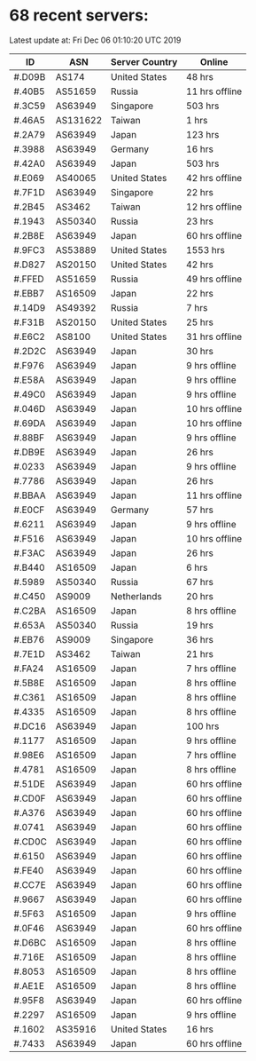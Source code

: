 # 68 recent servers:

Latest update at: Fri Dec 06 01:10:20 UTC 2019

| ID | ASN | Server Country | Online |
| -- | --- | -------------- | ------ |
| #.D09B | AS174 | United States | 48 hrs |
| #.40B5 | AS51659 | Russia | 11 hrs offline |
| #.3C59 | AS63949 | Singapore | 503 hrs |
| #.46A5 | AS131622 | Taiwan | 1 hrs |
| #.2A79 | AS63949 | Japan | 123 hrs |
| #.3988 | AS63949 | Germany | 16 hrs |
| #.42A0 | AS63949 | Japan | 503 hrs |
| #.E069 | AS40065 | United States | 42 hrs offline |
| #.7F1D | AS63949 | Singapore | 22 hrs |
| #.2B45 | AS3462 | Taiwan | 12 hrs offline |
| #.1943 | AS50340 | Russia | 23 hrs |
| #.2B8E | AS63949 | Japan | 60 hrs offline |
| #.9FC3 | AS53889 | United States | 1553 hrs |
| #.D827 | AS20150 | United States | 42 hrs |
| #.FFED | AS51659 | Russia | 49 hrs offline |
| #.EBB7 | AS16509 | Japan | 22 hrs |
| #.14D9 | AS49392 | Russia | 7 hrs |
| #.F31B | AS20150 | United States | 25 hrs |
| #.E6C2 | AS8100 | United States | 31 hrs offline |
| #.2D2C | AS63949 | Japan | 30 hrs |
| #.F976 | AS63949 | Japan | 9 hrs offline |
| #.E58A | AS63949 | Japan | 9 hrs offline |
| #.49C0 | AS63949 | Japan | 9 hrs offline |
| #.046D | AS63949 | Japan | 10 hrs offline |
| #.69DA | AS63949 | Japan | 10 hrs offline |
| #.88BF | AS63949 | Japan | 9 hrs offline |
| #.DB9E | AS63949 | Japan | 26 hrs |
| #.0233 | AS63949 | Japan | 9 hrs offline |
| #.7786 | AS63949 | Japan | 26 hrs |
| #.BBAA | AS63949 | Japan | 11 hrs offline |
| #.E0CF | AS63949 | Germany | 57 hrs |
| #.6211 | AS63949 | Japan | 9 hrs offline |
| #.F516 | AS63949 | Japan | 10 hrs offline |
| #.F3AC | AS63949 | Japan | 26 hrs |
| #.B440 | AS16509 | Japan | 6 hrs |
| #.5989 | AS50340 | Russia | 67 hrs |
| #.C450 | AS9009 | Netherlands | 20 hrs |
| #.C2BA | AS16509 | Japan | 8 hrs offline |
| #.653A | AS50340 | Russia | 19 hrs |
| #.EB76 | AS9009 | Singapore | 36 hrs |
| #.7E1D | AS3462 | Taiwan | 21 hrs |
| #.FA24 | AS16509 | Japan | 7 hrs offline |
| #.5B8E | AS16509 | Japan | 8 hrs offline |
| #.C361 | AS16509 | Japan | 8 hrs offline |
| #.4335 | AS16509 | Japan | 8 hrs offline |
| #.DC16 | AS63949 | Japan | 100 hrs |
| #.1177 | AS16509 | Japan | 9 hrs offline |
| #.98E6 | AS16509 | Japan | 7 hrs offline |
| #.4781 | AS16509 | Japan | 8 hrs offline |
| #.51DE | AS63949 | Japan | 60 hrs offline |
| #.CD0F | AS63949 | Japan | 60 hrs offline |
| #.A376 | AS63949 | Japan | 60 hrs offline |
| #.0741 | AS63949 | Japan | 60 hrs offline |
| #.CD0C | AS63949 | Japan | 60 hrs offline |
| #.6150 | AS63949 | Japan | 60 hrs offline |
| #.FE40 | AS63949 | Japan | 60 hrs offline |
| #.CC7E | AS63949 | Japan | 60 hrs offline |
| #.9667 | AS63949 | Japan | 60 hrs offline |
| #.5F63 | AS16509 | Japan | 9 hrs offline |
| #.0F46 | AS63949 | Japan | 60 hrs offline |
| #.D6BC | AS16509 | Japan | 8 hrs offline |
| #.716E | AS16509 | Japan | 8 hrs offline |
| #.8053 | AS16509 | Japan | 8 hrs offline |
| #.AE1E | AS16509 | Japan | 8 hrs offline |
| #.95F8 | AS63949 | Japan | 60 hrs offline |
| #.2297 | AS16509 | Japan | 9 hrs offline |
| #.1602 | AS35916 | United States | 16 hrs |
| #.7433 | AS63949 | Japan | 60 hrs offline |

